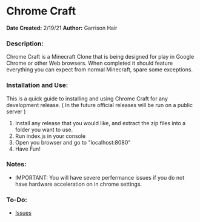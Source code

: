 # Chrome Craft

**Date Created:** 2/19/21
**Author:** Garrison Hair

### Description:
Chrome Craft is a Minecraft Clone that is being designed for play in Google Chrome or other Web browsers.
When completed it should feature everything you can expect from normal Minecraft, spare some exceptions.

### Installation and Use:
This is a quick guide to installing and using Chrome Craft for any development release. ( In the future official releases
will be run on a public server )

1. Install any release that you would like, and extract the zip files into a folder you want to use.
2. Run index.js in your console
3. Open you browser and go to "localhost:8080"
4. Have Fun!

### Notes:
- IMPORTANT: You will have severe perfermance issues if you do not have hardware acceleration on in chrome settings.

### To-Do:
- [Issues](https://github.com/SquidwardWzRd/Chrome_Craft/issues)
